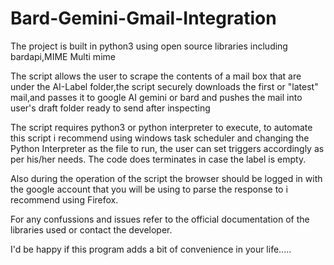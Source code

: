 # Bard-Gemini-Gmail-Integration


The project is built in python3 using open source libraries including bardapi,MIME Multi mime 

The script allows the user to scrape the contents of a mail box that are under the AI-Label folder,the script securely downloads the first or "latest" mail,and passes it to google AI gemini or bard and pushes the mail into user's draft folder ready to send after inspecting


The script requires python3 or python interpreter to execute, to automate this script i recommend using windows task scheduler and changing the Python Interpreter as the file to run, the user can set triggers accordingly as per his/her needs. The code does terminates in case the label is empty.

Also during the operation of the script the browser should be logged in with the google account that you will be using to parse the response to i recommend using Firefox.

For any confussions and issues refer to the official documentation of the libraries used or contact the developer.

I'd be happy if this program adds a bit of convenience in your life.....
